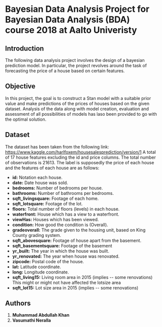 # Bayesian Data Analysis Project for Bayesian Data Analysis (BDA) course 2018 at Aalto Univeristy

## Introduction

The following data analysis project involves the design of a bayesian prediction model. In
particular, the project revolves around the task of forecasting the price of a house based on
certain features. 

## Objective 

In this project, the goal is to construct a Stan model with a suitable prior value and make predictions
of the prices of houses based on the given dataset. Analysis of the data along with model creation, 
evaluation and assessment of all possibilities of models has laso been provided to go with the optimal
solution.

## Dataset

The dataset has been taken from the following link: https://www.kaggle.com/harlfoxem/housesalesprediction/version/1
A total of 17 house features excluding the id and price columns. The total number of observations is 21613.
The label is supposedly the price of each house and the features of each house are as follows:

* **id:** Notation each house.
* **date:** Date house was sold.
* **bedrooms:** Number of bedrooms per house.
* **bathrooms:** Number of bathrooms per bedrooms.
* **sqft_livingsquare:** Footage of each home.
* **sqft_lotsquare:** Footage of the lot.
* **floors:** Total number of floors (levels) in each house.
* **waterfront:** House which has a view to a waterfront.
* **viewHas:** Houses which has been viewed.
* **condition:** How good the condition is (Overall).
* **gradeoverall:** The grade given to the housing unit, based on King County grading system.
* **sqft_abovesquare:** Footage of house apart from the basement.
* **sqft_basementsquare:** Footage of the basement
* **yr_built:** The year in which the house was built.
* **yr_renovated:** The year when house was renovated.
* **zipcode:** Postal code of the house.
* **lat:** Latitude coordinate.
* **long:** Longitude coordinate.
* **sqft_living15:** Living room area in 2015 (implies -- some renovations) This might or might not have affected the lotsize area
* **sqft_lot15:** Lot size area in 2015 (implies -- some renovations)  

## Authors

1. **Muhammad Abdullah Khan**
2. **Vasumathi Neralla** 


